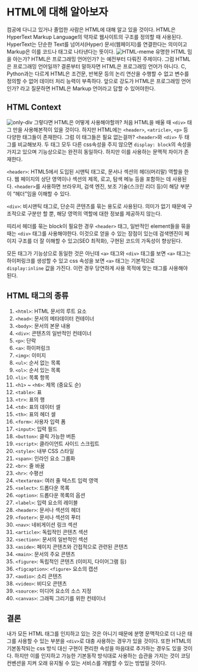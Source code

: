 # HTML에 대해 알아보자

컴공에 다니고 있거나 졸업한 사람은 HTML에 대해 알고 있을 것이다.
HTML은 HyperText Markup Language의 약자로 웹사이트의 구조를 정의할 때 사용된다.
HyperText는 단순한 Text를 넘어서(Hyper) 문서(웹페이지)를 연결한다는 의미이고 Markup은 이를 코드나 태그로 나타낸다는 뜻이다.
![HTML-meme](/contents/learn-about-html/html-meme.jpeg)
유명한 HTML 밈을 아는가?
HTML은 프로그래밍 언어인가? 는 예전부터 다뤄진 주제이다.
그럼 HTML은 프로그래밍 언어일까?
결론부터 말하자면 HTML은 프로그래밍 언어가 아니다.
C, Python과는 다르게 HTML은 조건문, 반복문 등의 논리 연산을 수행할 수 없고 변수를 정의할 수 없어 데이터 처리 능력이 부족하다.
앞으로 강도가 HTML은 프로그래밍 언어인가? 라고 질문하면 HTML은 Markup 언어라고 답할 수 있어야한다.

## HTML Context

![only-div](/contents/learn-about-html/div.png)
그렇다면 HTML은 어떻게 사용해야할까?
처음 HTML을 배울 때 `<div>` 태그 만을 사용해본적이 있을 것이다.
하지만 HTML에는 `<header>`, `<atricle>`, `<p>` 등 다양한 태그들이 존재한다.
그럼 이 태그들은 필요 없는걸까?
`<header>`와 `<div>` 두 태그를 비교해보자.
두 태그 모두 다른 css속성을 주지 않으면 `display: block`의 속성을 가지고 있으며 기능상으로는 완전히 동일하다.
하지만 이를 사용하는 문맥적 차이가 존재한다.

`<header>`: HTML5에서 도입된 시맨틱 태그로, 문서나 섹션의 헤더(머리말) 역할을 한다. 웹 페이지의 상단 영역이나 섹션의 제목, 로고, 탐색 메뉴 등을 포함하는 데 사용된다.
`<header>`를 사용하면 브라우저, 검색 엔진, 보조 기술(스크린 리더 등)이 해당 부분이 “헤더”임을 이해할 수 있다.

`<div>`: 비시맨틱 태그로, 단순히 콘텐츠를 묶는 용도로 사용된다. 의미가 없기 때문에 구조적으로 구분만 할 뿐, 해당 영역의 역할에 대한 정보를 제공하지 않는다.

띠리서 헤더를 묶는 block이 필요한 경우 `<header>` 태그, 일반적인 element들을 묶을 때는 `<div>` 태그를 사용해야한다.
이것으로 얻을 수 있는 장점이 있는데 검색엔진이 페이지 구조를 더 잘 이해할 수 있고(SEO 최적화), 구현된 코드의 가독성이 향상된다.

모든 태그가 기능상으로 동일한 것은 아닌데 `<a>` 태그와 `<div>` 태그를 보면 `<a>` 태그는 하이퍼링크를 생성할 수 있고 css 속성을 보면 `<a>` 태그는 기본적으로 `display:inline` 값을 가진다. 이런 경우 당연하게 사용 목적에 맞는 태그를 사용해야된다.

## HTML 태그의 종류

1. `<html>`: HTML 문서의 루트 요소
2. `<head>`: 문서의 메타데이터 컨테이너
3. `<body>`: 문서의 본문 내용
4. `<div>`: 콘텐츠의 일반적인 컨테이너
5. `<p>`: 단락
6. `<a>`: 하이퍼링크
7. `<img>`: 이미지
8. `<ul>`: 순서 없는 목록
9. `<ol>`: 순서 있는 목록
10. `<li>`: 목록 항목
11. `<h1>` ~ `<h6>`: 제목 (중요도 순)
12. `<table>`: 표
13. `<tr>`: 표의 행
14. `<td>`: 표의 데이터 셀
15. `<th>`: 표의 헤더 셀
16. `<form>`: 사용자 입력 폼
17. `<input>`: 입력 필드
18. `<button>`: 클릭 가능한 버튼
19. `<script>`: 클라이언트 사이드 스크립트
20. `<style>`: 내부 CSS 스타일
21. `<span>`: 인라인 요소 그룹화
22. `<br>`: 줄 바꿈
23. `<hr>`: 수평선
24. `<textarea>`: 여러 줄 텍스트 입력 영역
25. `<select>`: 드롭다운 목록
26. `<option>`: 드롭다운 목록의 옵션
27. `<label>`: 입력 요소의 레이블
28. `<header>`: 문서나 섹션의 헤더
29. `<footer>`: 문서나 섹션의 푸터
30. `<nav>`: 네비게이션 링크 섹션
31. `<article>`: 독립적인 콘텐츠 섹션
32. `<section>`: 문서의 일반적인 섹션
33. `<aside>`: 페이지 콘텐츠와 간접적으로 관련된 콘텐츠
34. `<main>`: 문서의 주요 콘텐츠
35. `<figure>`: 독립적인 콘텐츠 (이미지, 다이어그램 등)
36. `<figcaption>`: `<figure>` 요소의 캡션
37. `<audio>`: 소리 콘텐츠
38. `<video>`: 비디오 콘텐츠
39. `<source>`: 미디어 요소의 소스 지정
40. `<canvas>`: 그래픽 그리기를 위한 컨테이너

## 결론

내가 모든 HTML 태그를 인지하고 있는 것은 아니기 때문에 분명 문맥적으로 더 나은 태그를 사용할 수 있는 부분을 `<div>`로 대충 사용하는 경우가 있을 것이다. 또한 HTML의 기본동작되는 css 방식 대신 구현이 편리한 속성을 마음대로 추가하는 경우도 있을 것이다. 하지만 이를 인지하고 가능한 기본동작 방식대로 사용하는 습관을 가지는 것이 코딩 컨벤션을 지켜 오래 유지될 수 있는 서비스를 개발할 수 있는 방법일 것이다.
